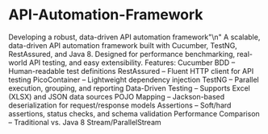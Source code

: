 # API-Automation-Framework
Developing a robust, data-driven API automation framework"\n"
A scalable, data-driven API automation framework built with Cucumber, TestNG, RestAssured, and Java 8. Designed for performance benchmarking, real-world API testing, and easy extensibility.
Features:
Cucumber BDD – Human-readable test definitions
RestAssured – Fluent HTTP client for API testing
PicoContainer – Lightweight dependency injection
TestNG – Parallel execution, grouping, and reporting
Data-Driven Testing – Supports Excel (XLSX) and JSON data sources
POJO Mapping – Jackson-based deserialization for request/response models
Assertions – Soft/hard assertions, status checks, and schema validation
Performance Comparison – Traditional vs. Java 8 Stream/ParallelStream
